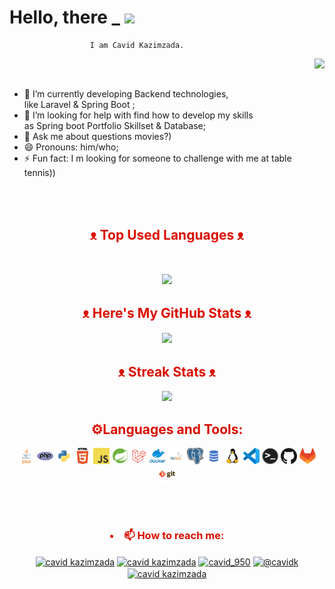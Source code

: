 

# Hello, there _ <img src="https://raw.githubusercontent.com/MartinHeinz/MartinHeinz/master/wave.gif" width="30px"> 
                      I am Cavid Kazimzada. 

<img src="https://media.giphy.com/media/f3iwJFOVOwuy7K6FFw/giphy.gif" align="right"><br></br>


 

- 🌱 I’m currently developing Backend technologies,<br> like Laravel & Spring Boot ;
- 🤔 I’m looking for help with find how to develop my skills <br> as Spring boot Portfolio Skillset & Database;
- 💬 Ask me about questions movies?)
- 😄 Pronouns: him/who;
- ⚡ Fun fact: I m looking for someone to challenge with me at table tennis)) <br>
 
<br>
<br>
<h2 align="center"><font  color="darkyellow">ᴥ Top Used Languages  ᴥ<font/></h2>  <br> 
  <p align = "center">
<a href = "https://github.com/cavidk"> 
   <img height="190em" src = "https://github-readme-stats.vercel.app/api/top-langs/?username=cavidk&layout=compact&theme=buefy"/>
</a>
    <br>
 <h2 align="center"><font  color="darkyellow"> ᴥ Here's My GitHub Stats ᴥ<font/></h2>
   <p align = "center">
<a href="https://github.com/cavidk">
  <img height="175em" src="https://github-readme-stats.vercel.app/api?username=cavidk&show_icons=true&theme=buefy"/>
</a>  
     <br>
      <h2 align="center"><font color="darkyellow"> ᴥ Streak Stats ᴥ</font></h2>

<p align="center">
  <img width="400" src="https://streak-stats.demolab.com?user=cavidk&theme=buefy&hide_border=true"/>
</p>


<h2 align="center">⚙️Languages and Tools:</h2>

<p align="center">
  <!-- Languages -->
  <img alt="Java" width="26px" src="https://raw.githubusercontent.com/github/explore/main/topics/java/java.png" />
  <img alt="PHP" width="26px" src="https://raw.githubusercontent.com/github/explore/main/topics/php/php.png" />
  <img alt="Python" width="26px" src="https://raw.githubusercontent.com/github/explore/main/topics/python/python.png" />
  <img alt="HTML" width="26px" src="https://raw.githubusercontent.com/github/explore/main/topics/html/html.png" />
  <img alt="JavaScript" width="26px" src="https://raw.githubusercontent.com/github/explore/main/topics/javascript/javascript.png" />

  <!-- Frameworks / Tools -->
  <img alt="Spring Boot" width="26px" src="https://raw.githubusercontent.com/github/explore/main/topics/spring-boot/spring-boot.png" />
  <img alt="Laravel" width="26px" src="https://raw.githubusercontent.com/github/explore/main/topics/laravel/laravel.png" />
  <img alt="Docker" width="26px" src="https://raw.githubusercontent.com/github/explore/main/topics/docker/docker.png" />
  
  <!-- Databases -->
  <img alt="MySQL" width="26px" src="https://raw.githubusercontent.com/github/explore/main/topics/mysql/mysql.png" />
  <img alt="PostgreSQL" width="26px" src="https://raw.githubusercontent.com/github/explore/main/topics/postgresql/postgresql.png" />
  <img alt="SQL" width="26px" src="https://raw.githubusercontent.com/github/explore/main/topics/sql/sql.png" />

  <!-- Tools -->
  <img alt="Linux" width="26px" src="https://raw.githubusercontent.com/github/explore/main/topics/linux/linux.png" />
  <img alt="VSCode" width="26px" src="https://raw.githubusercontent.com/github/explore/main/topics/visual-studio-code/visual-studio-code.png" />
  <img alt="Terminal" width="26px" src="https://raw.githubusercontent.com/github/explore/main/topics/terminal/terminal.png" />
  <img alt="GitHub" width="26px" src="https://raw.githubusercontent.com/github/explore/main/topics/github/github.png" />
  <img alt="GitLab" width="26px" src="https://raw.githubusercontent.com/github/explore/main/topics/gitlab/gitlab.png" />
  <img alt="Git" width="26px" src="https://raw.githubusercontent.com/github/explore/main/topics/git/git.png" />
</p>

<br><br>
<h3 align = "center"><li>📫 How to reach me:</li></h3> 
<p align = "center">
<a href="https://www.linkedin.com/in/cavid-kazimzada-8a9b96185/" target="blank"><img align="center" src="https://raw.githubusercontent.com/rahuldkjain/github-profile-readme-generator/master/src/images/icons/Social/linked-in-alt.svg" alt="cavid kazimzada" height="25" width="35" /></a>
<a href="https://www.facebook.com/cavid.kazimzade442/" target="blank"><img align="center" src="https://raw.githubusercontent.com/rahuldkjain/github-profile-readme-generator/master/src/images/icons/Social/facebook.svg" alt="cavid kazimzada" height="25" width="35" /></a>
<a href="https://www.instagram.com/cavid_kz/" target="blank"><img align="center" src="https://raw.githubusercontent.com/rahuldkjain/github-profile-readme-generator/master/src/images/icons/Social/instagram.svg" alt="cavid_950" height="25" width="35" /></a>
<a href="https://medium.com/me/stories/public" target="blank"><img align="center" src="https://raw.githubusercontent.com/rahuldkjain/github-profile-readme-generator/master/src/images/icons/Social/medium.svg" alt="@cavidk" height="25" width="35" /></a>
<a href="https://www.hackerrank.com/cavid_kz" target="blank"><img align="center" src="https://raw.githubusercontent.com/rahuldkjain/github-profile-readme-generator/master/src/images/icons/Social/hackerrank.svg" alt="cavid kazimzada" height="25" width="35" /></a>
</p>


  
  
  
  
  
  
  
  
  
  
  
  
  
  
